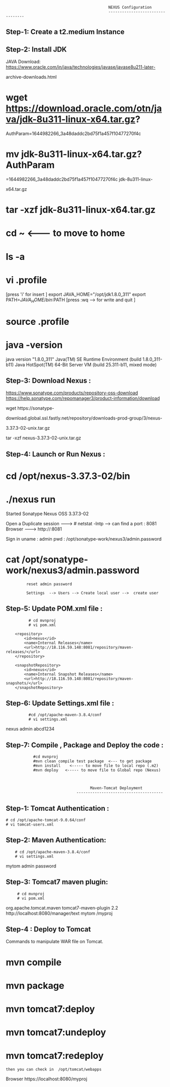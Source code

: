                                                  NEXUS Configuration
                                                 ---------------------------------
Step-1:  Create a t2.medium Instance 
----------------------------------------------------


Step-2:  Install JDK  
----------------------------
JAVA Download:
https://www.oracle.com/in/java/technologies/javase/javase8u211-later-

archive-downloads.html

 # wget https://download.oracle.com/otn/java/jdk-8u311-linux-x64.tar.gz?

AuthParam=1644982266_3a48daddc2bd75f1a457f10477270f4c

# mv jdk-8u311-linux-x64.tar.gz\?AuthParam

\=1644982266_3a48daddc2bd75f1a457f10477270f4c jdk-8u311-linux-

x64.tar.gz

# tar -xzf jdk-8u311-linux-x64.tar.gz

  # cd  ~    <--- to move to home
  # ls -a
  # vi .profile
 [press 'i' for insert ]
   export JAVA_HOME="/opt/jdk1.8.0_311"
   export PATH=$JAVA_HOME/bin:$PATH
 [press :wq --> for write and quit ]
  
# source .profile
# java -version
java version "1.8.0_311"
Java(TM) SE Runtime Environment (build 1.8.0_311-b11)
Java HotSpot(TM) 64-Bit Server VM (build 25.311-b11, mixed mode)


Step-3:  Download Nexus :
----------------------------------------
https://www.sonatype.com/products/repository-oss-download
https://help.sonatype.com/repomanager3/product-information/download

 wget https://sonatype-

download.global.ssl.fastly.net/repository/downloads-prod-group/3/nexus-

3.37.3-02-unix.tar.gz

tar -xzf nexus-3.37.3-02-unix.tar.gz

Step-4:  Launch or Run Nexus :
----------------------------------------------
  # cd /opt/nexus-3.37.3-02/bin
  # ./nexus run   
   
Started Sonatype Nexus OSS 3.37.3-02

  Open a Duplicate session --->   # netstat -lntp  --> can find a port : 8081
   Browser ---> http://<public ip>:8081
 
  Sign in 
      uname :  admin
        pwd    : /opt/sonatype-work/nexus3/admin.password

   # cat   /opt/sonatype-work/nexus3/admin.password
             reset admin password

             Settings  --> Users --> Create local user -->  create user


Step-5:  Update POM.xml file :
----------------------------------------------
              # cd mvnproj
              # vi pom.xml

        <repository>
            <id>nexus</id>
            <name>Internal Releases</name>
            <url>http://18.116.59.148:8081/repository/maven-releases/</url>
        </repository>

        <snapshotRepository>
            <id>nexus</id>
            <name>Internal Snapshot Releases</name>
            <url>http://18.116.59.148:8081/repository/maven-snapshots/</url>
        </snapshotRepository>

Step-6:  Update Settings.xml file :
--------------------------------------------------
              #cd /opt/apache-maven-3.8.4/conf
              # vi settings.xml

  <server>
      <id>nexus</id>
      <username>admin</username>
      <password>abcd1234</password>
    </server>


Step-7:  Compile , Package and Deploy the code :
------------------------------------------------------------------------

                #cd mvnproj
                #mvn clean compile test package  <--- to get package
                #mvn install    <----- to move file to local repo (.m2)
                #mvn deploy   <----- to move file to Global repo (Nexus)



                                         Maven-Tomcat Deployment
                                   --------------------------------------

Step-1:  Tomcat Authentication : 
----------------------------------------------------
    # cd /opt/apache-tomcat-9.0.64/conf
    # vi tomcat-users.xml

<tomcat-users xmlns="http://tomcat......"
              version="1.0">

 <role rolename="manager-gui"/>
  <role rolename="manager-script"/>
  <user username="admin" password="password" roles="manager-

gui,manager-script"/>

</tomcat-users>


Step-2:  Maven Authentication:  
---------------------------------------------
        # cd /opt/apache-maven-3.8.4/conf
        # vi settings.xml

   <server>
      <id>mytom</id>
      <username>admin</username>
      <password>password</password>
    </server>


Step-3:  Tomcat7 maven plugin:  
---------------------------------------------
         # cd mvnproj
         # vi pom.xml

<plugin>
        <groupId>org.apache.tomcat.maven</groupId>
        <artifactId>tomcat7-maven-plugin</artifactId>
        <version>2.2</version>
        <configuration>
                <url>http://localhost:8080/manager/text</url>
                <server>mytom</server>
                <path>/myproj</path>
        </configuration>
</plugin>


Step-4 :  Deploy to Tomcat
---------------------------------------
Commands to manipulate WAR file on Tomcat.
# mvn compile
# mvn package
# mvn tomcat7:deploy 
# mvn tomcat7:undeploy 
# mvn tomcat7:redeploy 
    then you can check in  /opt/tomcat/webapps


   Browser https://localhost:8080/myproj


   
   



























